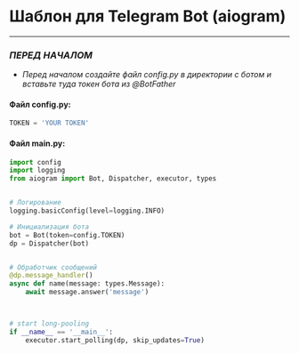 # Шаблон для Telegram Bot (aiogram)
***

### *ПЕРЕД НАЧАЛОМ*
- *Перед началом создайте файл config.py в директории с ботом и вставьте туда токен бота из @BotFather*
#### Файл config.py:
```python
TOKEN = 'YOUR TOKEN'
```
#### Файл main.py:
```python
import config
import logging
from aiogram import Bot, Dispatcher, executor, types


# Логирование
logging.basicConfig(level=logging.INFO)

# Инициализация бота
bot = Bot(token=config.TOKEN)
dp = Dispatcher(bot)


# Обработчик сообщений
@dp.message_handler()
async def name(message: types.Message):
    await message.answer('message')



# start long-pooling
if __name__ == '__main__':
    executor.start_polling(dp, skip_updates=True)
```
